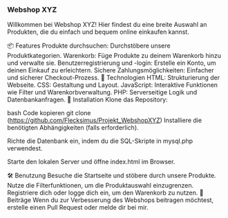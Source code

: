 ### Webshop XYZ

Willkommen bei Webshop XYZ! Hier findest du eine breite Auswahl an Produkten, die du einfach und bequem online einkaufen kannst.

📦 Features
Produkte durchsuchen: Durchstöbere unsere Produktkategorien.
Warenkorb: Füge Produkte zu deinem Warenkorb hinzu und verwalte sie.
Benutzerregistrierung und -login: Erstelle ein Konto, um deinen Einkauf zu erleichtern.
Sichere Zahlungsmöglichkeiten: Einfacher und sicherer Checkout-Prozess.
🚀 Technologien
HTML: Strukturierung der Webseite.
CSS: Gestaltung und Layout.
JavaScript: Interaktive Funktionen wie Filter und Warenkorbverwaltung.
PHP: Serverseitige Logik und Datenbankanfragen.
🔧 Installation
Klone das Repository:

bash
Code kopieren
git clone (https://github.com/Flecksimus/Projekt_WebshopXYZ)
Installiere die benötigten Abhängigkeiten (falls erforderlich).

Richte die Datenbank ein, indem du die SQL-Skripte in mysql.php verwendest.

Starte den lokalen Server und öffne index.html im Browser.

🛠️ Benutzung
Besuche die Startseite und stöbere durch unsere Produkte.
Nutze die Filterfunktionen, um die Produktauswahl einzugrenzen.
Registriere dich oder logge dich ein, um den Warenkorb zu nutzen.
📝 Beiträge
Wenn du zur Verbesserung des Webshops beitragen möchtest, erstelle einen Pull Request oder melde dir bei mir.

